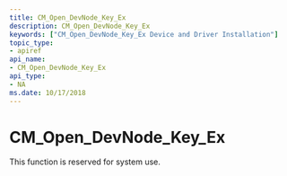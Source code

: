 ```yaml
---
title: CM_Open_DevNode_Key_Ex
description: CM_Open_DevNode_Key_Ex
keywords: ["CM_Open_DevNode_Key_Ex Device and Driver Installation"]
topic_type:
- apiref
api_name:
- CM_Open_DevNode_Key_Ex
api_type:
- NA
ms.date: 10/17/2018
---
```


# CM_Open_DevNode_Key_Ex

This function is reserved for system use.
